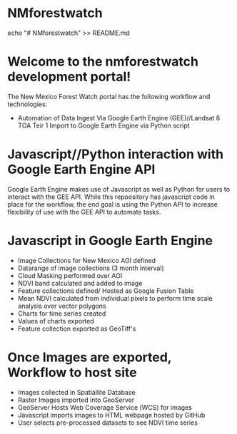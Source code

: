 # NMforestwatch
echo "# NMforestwatch" >> README.md


# Welcome to the nmforestwatch development portal!

The New Mexico Forest Watch portal has the following workflow and technologies:
* Automation of Data Ingest Via Google Earth Engine (GEE)//Landsat 8 TOA Teir 1 Import to Google Earth Engine via Python script

# Javascript//Python interaction with Google Earth Engine API
Google Earth Engine makes use of Javascript as well as Python for users to interact with the GEE API.  While this repoository has javascript code in place for the workflow, the end goal is using the Python API to increase flexibility of use with the GEE API to automate tasks. 
# Javascript in Google Earth Engine 
* Image Collections for New Mexico AOI defined 
* Datarange of image collections (3 month interval) 
* Cloud Masking performed over AOI
* NDVI band calculated and added to image 
* Feature collections defined/ Hosted as Google Fusion Table
* Mean NDVI calculated from individual pixels to perform time scale analysis over vector polygons
* Charts for time series created
* Values of charts exported
* Feature collection exported as GeoTiff's

# Once Images are exported, Workflow to host site
* Images collected in Spatiallite Database
* Raster Images imported into GeoServer
* GeoServer Hosts Web Coverage Service (WCS) for images
* Javascript imports images to HTML webpage hosted by GitHub
* User selects pre-processed datasets to see NDVI time series


